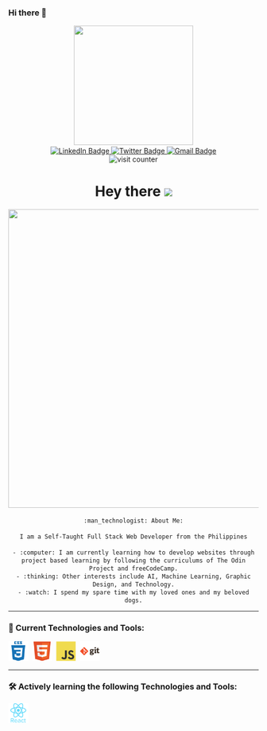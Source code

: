 ### Hi there 👋

<!--
**bigbossbry/bigbossbry** is a ✨ _special_ ✨ repository because its `README.md` (this file) appears on your GitHub profile.

Here are some ideas to get you started:

- 🔭 I’m currently working on ...
- 🌱 I’m currently learning ...
- 👯 I’m looking to collaborate on ...
- 🤔 I’m looking for help with ...
- 💬 Ask me about ...
- 📫 How to reach me: ...
- 😄 Pronouns: ...
- ⚡ Fun fact: ...
-->

<div id="header" align="center">
    <img src="https://media.giphy.com/media/jdPMeyv9rn0hZHh8n9/giphy.gif" height="240" width="240">
    <div id="badges">
        <a href="LI-URL">
            <img src="https://img.shields.io/badge/LinkedIn-blue?style=for-the-badge&logo=linkedin&logoColor=white" alt="LinkedIn Badge"/>
        </a>
        <a href="threads/X/twitter-URL">
            <img src="https://img.shields.io/badge/Twitter-blue?style=for-the-badge&logo=twitter&logoColor=white" alt="Twitter Badge"/>
        </a>
        <a href="gmail">
            <img src="https://img.shields.io/badge/MAIL-red?style=for-the-badge&logo=gmail&logoColor=white" alt="Gmail Badge"/>
        </a>
    </div>
    <img src="https://komarev.com/ghpvc/?username=bigbossbry&style=flat-square&color=blue" alt="visit counter"/>
    <h1>
        Hey there
        <img src="https://media.giphy.com/media/hvRJCLFzcasrR4ia7z/giphy.gif" width="30px"/>
    </h1>
</div>

<div id="about_me" align="center">
    <img src="https://media.giphy.com/media/POGZSdekmTv4MhuYaR/giphy.gif" width="600" height="600">
    
    :man_technologist: About Me:

    I am a Self-Taught Full Stack Web Developer from the Philippines

    - :computer: I am currently learning how to develop websites through project based learning by following the curriculums of The Odin Project and freeCodeCamp.
    - :thinking: Other interests include AI, Machine Learning, Graphic Design, and Technology.
    - :watch: I spend my spare time with my loved ones and my beloved dogs.
</div>


---

### :wrench: Current Technologies and Tools:

<div>
  <!-- <img src="https://github.com/devicons/devicon/blob/master/icons/react/react-original-wordmark.svg" title="React" alt="React" width="40" height="40"/>&nbsp; -->
  <img src="https://github.com/devicons/devicon/blob/master/icons/css3/css3-plain-wordmark.svg"  title="CSS3" alt="CSS" width="40" height="40"/>&nbsp;
  <img src="https://github.com/devicons/devicon/blob/master/icons/html5/html5-original.svg" title="HTML5" alt="HTML" width="40" height="40"/>&nbsp;
  <img src="https://github.com/devicons/devicon/blob/master/icons/javascript/javascript-original.svg" title="JavaScript" alt="JavaScript" width="40" height="40"/>&nbsp;
  <img src="https://github.com/devicons/devicon/blob/master/icons/git/git-original-wordmark.svg" title="Git" **alt="Git" width="40" height="40"/>
</div>

---

### :hammer_and_wrench: Actively learning the following Technologies and Tools:

<div>
    <img src="https://github.com/devicons/devicon/blob/master/icons/react/react-original-wordmark.svg" title="React" alt="React" width="40" height="40"/>&nbsp;
</div>